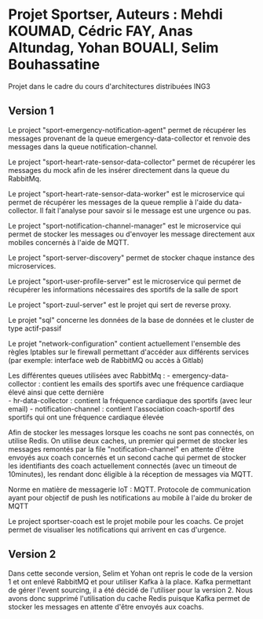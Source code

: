 # Projet Sportser, Auteurs : Mehdi KOUMAD, Cédric FAY, Anas Altundag, Yohan BOUALI, Selim Bouhassatine

Projet dans le cadre du cours d'architectures distribuées ING3 

## Version 1

Le project "sport-emergency-notification-agent" permet de récupérer les messages provenant de la queue emergency-data-collector et renvoie des messages dans la queue notification-channel.

Le project "sport-heart-rate-sensor-data-collector" permet de récupérer les messages du mock afin de les insérer directement dans la queue du RabbitMq.

Le project "sport-heart-rate-sensor-data-worker" est le microservice qui permet de récupérer les messages de la queue remplie à l'aide du data-collector. Il fait l'analyse pour savoir si le message est une urgence ou pas.

Le project "sport-notification-channel-manager" est le microservice qui permet de stocker les messages ou d'envoyer les message directement aux mobiles concernés à l'aide de MQTT.

Le project "sport-server-discovery" permet de stocker chaque instance des microservices.

Le project "sport-user-profile-server" est le microservice qui permet de récupérer les informations nécessaires des sportifs de la salle de sport

Le project "sport-zuul-server" est le projet qui sert de reverse proxy.

Le projet "sql" concerne les données de la base de données et le cluster de type actif-passif

Le projet "network-configuration" contient actuellement l'ensemble des règles Iptables sur le firewall permettant d'accéder aux différents services (par exemple: interface web de RabbitMQ ou accès à Gitlab)

Les différentes queues utilisées avec RabbitMq : 
    - emergency-data-collector : contient les emails des sportifs avec une fréquence cardiaque élevé ainsi que cette dernière  
    - hr-data-collector : contient la fréquence cardiaque des sportifs (avec leur email)
    - notification-channel : contient l'association coach-sportif des sportifs qui ont une fréquence cardiaque élevée

Afin de stocker les messages lorsque les coachs ne sont pas connectés, on utilise Redis.
On utilise deux caches, un premier qui permet de stocker les messages remontés par la file "notification-channel" en attente d'être envoyés aux coach concernés et un second cache qui permet de stocker les identifiants des coach actuellement connectés (avec un timeout de 10minutes), les rendant donc éligible à la réception de messages via MQTT.

Norme en matière de messagerie IoT : MQTT. Protocole de communication ayant pour objectif de push les notifications au mobile à l'aide du broker de MQTT

Le project sportser-coach est le projet mobile pour les coachs. Ce projet permet de visualiser les notifications qui arrivent en cas d'urgence. 

## Version 2

Dans cette seconde version, Selim et Yohan ont repris le code de la version 1 et ont enlevé RabbitMQ et pour utiliser Kafka à la place.
Kafka permettant de gérer l'event sourcing, il a été décidé de l'utiliser pour la version 2. Nous avons donc supprimé l'utilisation du cache Redis puisque Kafka permet de stocker les messages en attente d'être envoyés aux coachs.
